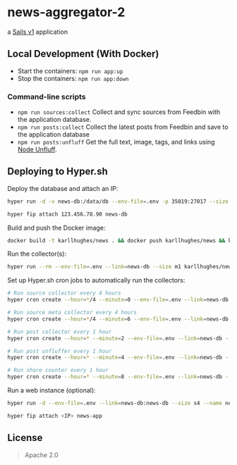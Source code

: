 # news-aggregator-2

a [Sails v1](https://sailsjs.com) application


## Local Development (With Docker)

- Start the containers: `npm run app:up`
- Stop the containers: `npm run app:down`


### Command-line scripts

- `npm run sources:collect` Collect and sync sources from Feedbin with the application database.
- `npm run posts:collect` Collect the latest posts from Feedbin and save to the application database
- `npm run posts:unfluff` Get the full text, image, tags, and links using [Node Unfluff](https://github.com/ageitgey/node-unfluff).


## Deploying to Hyper.sh

Deploy the database and attach an IP: 

```bash
hyper run -d -v news-db:/data/db --env-file=.env -p 35019:27017 --size s4 --name news-db mongo:4.0

hyper fip attach 123.456.78.90 news-db
```

Build and push the Docker image:

```bash
docker build -t karllhughes/news . && docker push karllhughes/news && hyper pull karllhughes/news
```

Run the collector(s):

```bash
hyper run --rm --env-file=.env --link=news-db --size m1 karllhughes/news node node_modules/.bin/sails run <COLLECTOR_NAME>
```

Set up Hyper.sh cron jobs to automatically run the collectors:

```bash
# Run source collector every 4 hours
hyper cron create --hour=*/4 --minute=0 --env-file=.env --link=news-db --size m1 --name news-sources-cron karllhughes/news node node_modules/.bin/sails run collect-sources

# Run source meta collector every 4 hours
hyper cron create --hour=*/4 --minute=6 --env-file=.env --link=news-db --size m1 --name news-source-meta-cron karllhughes/news node node_modules/.bin/sails run collect-metadata-for-sources

# Run post collector every 1 hour
hyper cron create --hour=* --minute=2 --env-file=.env --link=news-db --size m1 --name news-posts-cron karllhughes/news node node_modules/.bin/sails run collect-posts

# Run post unfluffer every 1 hour
hyper cron create --hour=* --minute=4 --env-file=.env --link=news-db --size m1 --name news-posts-unfluff-cron karllhughes/news node node_modules/.bin/sails run unfluff-posts

# Run share counter every 1 hour
hyper cron create --hour=* --minute=8 --env-file=.env --link=news-db --size m1 --name news-posts-social-cron karllhughes/news node node_modules/.bin/sails run shared-count-posts
```

Run a web instance (optional):

```bash
hyper run -d --env-file=.env --link=news-db:news-db --size s4 --name news-app -p 80:80 karllhughes/news node app.js --prod

hyper fip attach <IP> news-app
```


## License

> Apache 2.0
